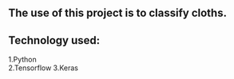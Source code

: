 ## The use of this project is to classify cloths.
## Technology used:
1.Python  
2.Tensorflow
3.Keras
